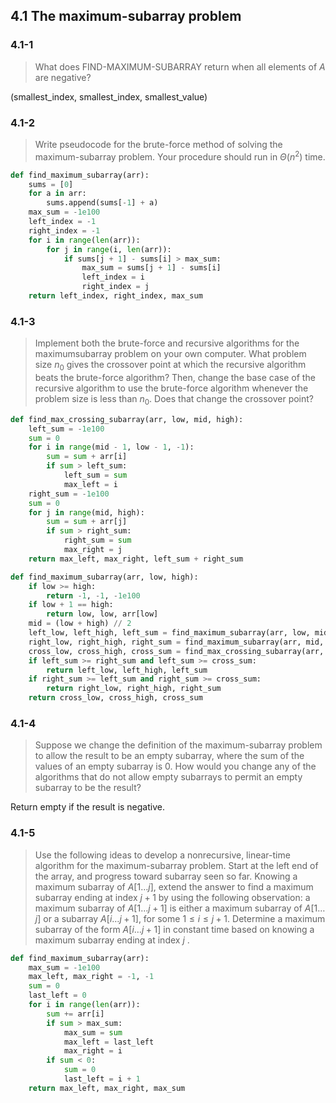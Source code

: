## 4.1 The maximum-subarray problem

### 4.1-1

> What does FIND-MAXIMUM-SUBARRAY return when all elements of $A$ are negative?

(smallest_index, smallest_index, smallest_value)

### 4.1-2

> Write pseudocode for the brute-force method of solving the maximum-subarray problem. Your procedure should run in $\Theta(n^2)$ time.

```python
def find_maximum_subarray(arr):
    sums = [0]
    for a in arr:
        sums.append(sums[-1] + a)
    max_sum = -1e100
    left_index = -1
    right_index = -1
    for i in range(len(arr)):
        for j in range(i, len(arr)):
            if sums[j + 1] - sums[i] > max_sum:
                max_sum = sums[j + 1] - sums[i]
                left_index = i
                right_index = j
    return left_index, right_index, max_sum
```

### 4.1-3

> Implement both the brute-force and recursive algorithms for the maximumsubarray problem on your own computer. What problem size $n_0$ gives the crossover point at which the recursive algorithm beats the brute-force algorithm? Then, change the base case of the recursive algorithm to use the brute-force algorithm whenever the problem size is less than $n_0$. Does that change the crossover point?

```python
def find_max_crossing_subarray(arr, low, mid, high):
    left_sum = -1e100
    sum = 0
    for i in range(mid - 1, low - 1, -1):
        sum = sum + arr[i]
        if sum > left_sum:
            left_sum = sum
            max_left = i
    right_sum = -1e100
    sum = 0
    for j in range(mid, high):
        sum = sum + arr[j]
        if sum > right_sum:
            right_sum = sum
            max_right = j
    return max_left, max_right, left_sum + right_sum

def find_maximum_subarray(arr, low, high):
    if low >= high:
        return -1, -1, -1e100
    if low + 1 == high:
        return low, low, arr[low]
    mid = (low + high) // 2
    left_low, left_high, left_sum = find_maximum_subarray(arr, low, mid)
    right_low, right_high, right_sum = find_maximum_subarray(arr, mid, high)
    cross_low, cross_high, cross_sum = find_max_crossing_subarray(arr, low, mid, high)
    if left_sum >= right_sum and left_sum >= cross_sum:
        return left_low, left_high, left_sum
    if right_sum >= left_sum and right_sum >= cross_sum:
        return right_low, right_high, right_sum
    return cross_low, cross_high, cross_sum
```

### 4.1-4

> Suppose we change the definition of the maximum-subarray problem to allow the result to be an empty subarray, where the sum of the values of an empty subarray is 0. How would you change any of the algorithms that do not allow empty subarrays to permit an empty subarray to be the result?

Return empty if the result is negative.

### 4.1-5

> Use the following ideas to develop a nonrecursive, linear-time algorithm for the maximum-subarray problem. Start at the left end of the array, and progress toward subarray seen so far. Knowing a maximum subarray of $A[1 \dots j]$, extend the answer to find a maximum subarray ending at index $j+1$ by using the following observation: a maximum subarray of $A[1 \dots j+1]$ is either a maximum subarray of $A[1 \dots j]$ or a subarray $A[i \dots j+1]$, for some $1 \le i \le j + 1$. Determine a maximum subarray of the form $A[i \dots j+1]$ in constant time based on knowing a maximum subarray ending at index $j$ .

```python
def find_maximum_subarray(arr):
    max_sum = -1e100
    max_left, max_right = -1, -1
    sum = 0
    last_left = 0
    for i in range(len(arr)):
        sum += arr[i]
        if sum > max_sum:
            max_sum = sum
            max_left = last_left
            max_right = i
        if sum < 0:
            sum = 0
            last_left = i + 1
    return max_left, max_right, max_sum
```
